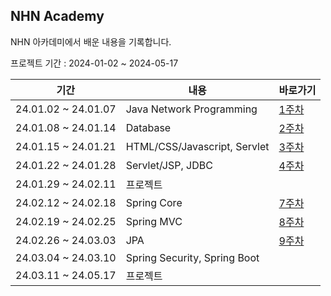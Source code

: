 ## NHN Academy

NHN 아카데미에서 배운 내용을 기록합니다.

프로젝트 기간 : 2024-01-02 ~ 2024-05-17

| **기간**              | **내용**                       | **바로가기**                                                       |
|---------------------|------------------------------|----------------------------------------------------------------|
| 24.01.02 ~ 24.01.07 | Java Network Programming     | [1주차](https://github.com/hyeond0/nhnacademy/tree/master/week1) |
| 24.01.08 ~ 24.01.14 | Database                     | [2주차](https://github.com/hyeond0/nhnacademy/tree/master/week2) |
| 24.01.15 ~ 24.01.21 | HTML/CSS/Javascript, Servlet | [3주차](https://github.com/hyeond0/nhnacademy/tree/master/week3) |
| 24.01.22 ~ 24.01.28 | Servlet/JSP, JDBC            | [4주차](https://github.com/hyeond0/nhnacademy/tree/master/week4) |
| 24.01.29 ~ 24.02.11 | 프로젝트                         |                                                                |
| 24.02.12 ~ 24.02.18 | Spring Core                  | [7주차](https://github.com/hyeond0/nhnacademy/tree/master/week7) |
| 24.02.19 ~ 24.02.25 | Spring MVC                   | [8주차](https://github.com/hyeond0/nhnacademy/tree/master/week8) |
| 24.02.26 ~ 24.03.03 | JPA                          | [9주차](https://github.com/hyeond0/nhnacademy/tree/master/week9) |
| 24.03.04 ~ 24.03.10 | Spring Security, Spring Boot |                                                                |
| 24.03.11 ~ 24.05.17 | 프로젝트                         |                                                                |
